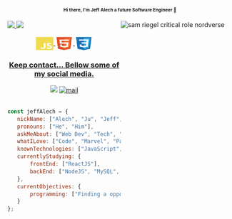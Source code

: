 <h1 style="font-size: 10px;" align="center">
Hi there, I'm Jeff Alech a future Software Engineer 👋
<br><br>
 </h1>
 <img align="right" width="250" height="250" alt="sam riegel critical role nordverse" src="https://media3.giphy.com/media/CuuSHzuc0O166MRfjt/giphy.gif">

 <div>
   <a href="https://github.com/jeff-alech">
   <img height="160em"  src="https://github-readme-stats.vercel.app/api?username=jeff-alech&show_icons=true&theme=city_lights&include_all_commits=true&count_private=true"/>
   <img height="160em" src="https://github-readme-stats.vercel.app/api/top-langs/?username=jeff-alech&layout=compact&langs_count=6&theme=city_lights"/>

</div>
<div style="display: inline_block" align = "center" ><br>
  <img align="center" alt="Js" height="30" width="40" src="https://raw.githubusercontent.com/devicons/devicon/master/icons/javascript/javascript-plain.svg">
  <img align="center" alt="HTML" height="30" width="40" src="https://raw.githubusercontent.com/devicons/devicon/master/icons/html5/html5-original.svg">
  <img align="center" alt="CSS" height="30" width="40" src="https://raw.githubusercontent.com/devicons/devicon/master/icons/css3/css3-original.svg">
 <br>
 
  ### Keep contact... Bellow some of my social media.
</div>
 
 
 
<div align = "center" > 
  <a href="https://instagram.com/jeff_alech" target="_blank"><img src="https://img.shields.io/badge/-Instagram-%23E4405F?style=for-the-badge&logo=instagram&logoColor=white" target="_blank"></a>
 <a href="mailto:jeff-py@hotmail.com" target="_blank"><img alt="mail" src="https://img.shields.io/badge/Outlook-0078D4?style=for-the-badge&logo=microsoft-outlook&logoColor=white" /></a>
 <!-- <a href="#" target="_blank"><img src="https://img.shields.io/badge/Discord-7289DA?style=for-the-badge&logo=discord&logoColor=white" target="_blank"></a> 
  <a href="#" target="_blank"><img src="https://img.shields.io/badge/-LinkedIn-%230077B5?style=for-the-badge&logo=linkedin&logoColor=white" target="_blank"></a> -->
 

</div>
 <br>
 
 ```javascript
const jeffAlech = {
    nickName: ["Alech", "Ju", "Jeff", "Jeffs"],
    pronouns: ["He", "Him"],
    askMeAbout: ["Web Dev", "Tech", "Series", "Food", "Movies", "Culture", "My Dogs"],
    whatILove: ["Code", "Marvel", "Pasta", "Bread", "Tattoos", "Traveling"],
    knownTechnologies: ["JavaScript", "CSS", "HTML", "..."],
    currentlyStudying: {
        frontEnd: ["ReactJS"],
        backEnd: ["NodeJS", "MySQL", "PHP"]
    },
    currentObjectives: {
        programming: ["Finding a opportunity as a FullStack Software Developer"]
    }
};
```

